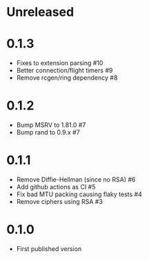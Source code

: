 # Unreleased

# 0.1.3

  * Fixes to extension parsing #10
  * Better connection/flight timers #9
  * Remove rcgen/ring dependency #8

# 0.1.2

  * Bump MSRV to 1.81.0 #7
  * Bump rand to 0.9.x #7

# 0.1.1

  * Remove Diffie-Hellman (since no RSA) #6
  * Add github actions as CI #5
  * Fix bad MTU packing causing flaky tests #4
  * Remove ciphers using RSA #3

# 0.1.0
  * First published version
